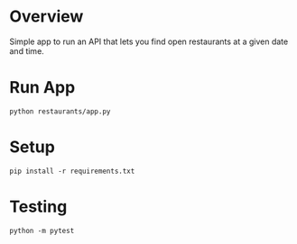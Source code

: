 # Overview

Simple app to run an API that lets you find open restaurants at a given date and time.

# Run App

```
python restaurants/app.py
```

# Setup

```
pip install -r requirements.txt
```

# Testing

```
python -m pytest
```